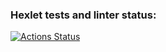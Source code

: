 ### Hexlet tests and linter status:
[![Actions Status](https://github.com/UruYoba/java-project-61/actions/workflows/hexlet-check.yml/badge.svg)](https://github.com/UruYoba/java-project-61/actions)